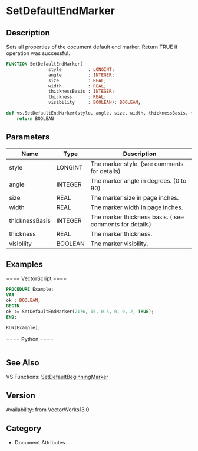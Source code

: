 # SetDefaultEndMarker

## Description
Sets all properties of the document default end marker. Return TRUE if operation was successful.

```pascal
FUNCTION SetDefaultEndMarker(
				style          : LONGINT;
				angle          : INTEGER;
				size           : REAL;
				width          : REAL;
				thicknessBasis : INTEGER;
				thickness      : REAL;
				visibility     : BOOLEAN): BOOLEAN;
```

```python
def vs.SetDefaultEndMarker(style, angle, size, width, thicknessBasis, thickness, visibility):
    return BOOLEAN
```

## Parameters
|Name|Type|Description|
|---|---|---|
|style|LONGINT|The marker style. (see comments for details)|
|angle|INTEGER|The marker angle in degrees. (0 to 90)|
|size|REAL|The marker size in page inches.|
|width|REAL|The marker width in page inches.|
|thicknessBasis|INTEGER|The marker thickness basis. ( see comments for details)|
|thickness|REAL|The marker thickness.|
|visibility|BOOLEAN|The marker visibility.|

## Examples
==== VectorScript ====
```pascal
PROCEDURE Example;
VAR
ok : BOOLEAN;
BEGIN
ok := SetDefaultEndMarker(2176, 15, 0.5, 0, 0, 2, TRUE);	
END;

RUN(Example);
```
==== Python ====
```python

```

## See Also
VS Functions:
[SetDefaultBeginningMarker](SetDefaultBeginningMarker.md)

## Version
Availability: from VectorWorks13.0

## Category
* Document Attributes

